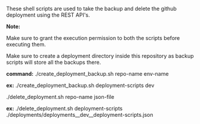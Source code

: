 These shell scripts are used to take the backup and delete the github deployment using the REST API's.

**Note:**

Make sure to grant the execution permission to both the scripts before executing them.

Make sure to create a deployment directory inside this repository as backup scripts will store all the backups there.

**command:**
./create_deployment_backup.sh repo-name env-name
  
**ex:** ./create_deployment_backup.sh deployment-scripts dev

./delete_deployment.sh repo-name json-file
  
**ex:**  ./delete_deployment.sh deployment-scripts ./deployments/deployments__dev__deployment-scripts.json

